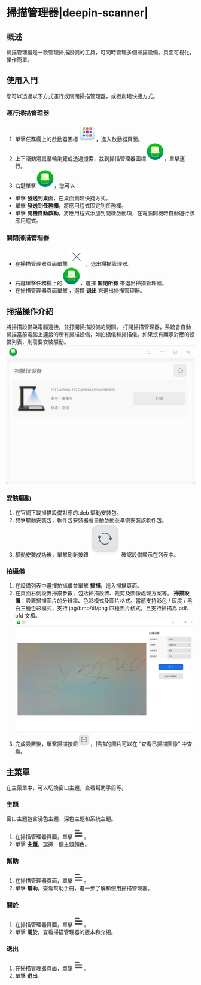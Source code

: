 # 掃描管理器|deepin-scanner|

## 概述

掃描管理器是一款管理掃描設備的工具，可同時管理多個掃描設備。頁面可視化，操作簡單。


## 使用入門

您可以透過以下方式運行或關閉掃描管理器，或者創建快捷方式。

### 運行掃描管理器

1.  單擊任務欄上的啟動器圖標![deepin\_launcher](../common/deepin-launcher.svg)，進入啟動器頁面。
2.  上下滾動滑鼠滾輪瀏覽或透過搜索，找到掃描管理器圖標![scan\_manager](../common/scan_manager.svg)，單擊運行。
3.  右鍵單擊![scan\_manager](../common/scan_manager.svg)，您可以：
*   單擊 **發送到桌面**，在桌面創建快捷方式。
*   單擊 **發送到任務欄**，將應用程式固定到任務欄。
*   單擊 **開機自動啟動**，將應用程式添加到開機啟動項，在電腦開機時自動運行該應用程式。


### 關閉掃描管理器
*   在掃描管理器頁面單擊![close](../common/close.svg)，退出掃描管理器。
*   右鍵單擊任務欄上的![scan\_manager](../common/scan_manager.svg)，選擇 **關閉所有** 來退出掃描管理器。
*   在掃描管理器頁面單擊  ，選擇 **退出** 來退出掃描管理器。


## 掃描操作介紹
將掃描設備與電腦連接，並打開掃描設備的開關。
打開掃描管理器，系統會自動掃描當前電腦上連接的所有掃描設備，如拍攝儀和掃描儀。如果沒有顯示對應的設備列表，則需要安裝驅動。
![homepage](../common/homepage.png)

### 安裝驅動


1.  在官網下載掃描設備對應的.deb 驅動安裝包。
2.  雙擊驅動安裝包，軟件包安裝器會自動啟動並準備安裝該軟件包。
3.  驅動安裝成功後，單擊刷新按鈕![refresh\_button](../common/refresh_button.svg)確認設備顯示在列表中。


### 拍攝儀
1.  在設備列表中選擇拍攝儀並單擊 **掃描**，進入掃描頁面。
2.  在頁面右側設置掃描參數，包括掃描設置、裁剪及圖像處理方案等。
    **掃描設置**：設置掃描圖片的分辨率、色彩模式及圖片格式。當前支持彩色 / 灰度 / 黑白三種色彩模式，支持 jpg/bmp/tif/png 四種圖片格式，且支持掃描為 pdf、ofd 文檔。
    ![camera\_settings](../common/camera_settings.png)
3.  完成設置後，單擊掃描按鈕![scan\_botton](../common/scan_botton.png)，掃描的圖片可以在 “查看已掃描圖像” 中查看。


## 主菜單

在主菜單中，可以切換窗口主題，查看幫助手冊等。


### 主題

窗口主題包含淺色主題、深色主題和系統主題。
1.  在掃描管理器頁面，單擊![icon\_menu](../common/icon_menu.svg)。
2.  單擊 **主題**，選擇一個主題顏色。


### 幫助

1.  在掃描管理器頁面，單擊![icon\_menu](../common/icon_menu.svg)。
2.  單擊 **幫助**，查看幫助手冊，進一步了解和使用掃描管理器。


### 關於


1.  在掃描管理器頁面，單擊![icon\_menu](../common/icon_menu.svg)。
2.  單擊 **關於**，查看掃描管理器的版本和介紹。


### 退出


1.  在掃描管理器頁面，單擊![icon\_menu](../common/icon_menu.svg)。
2.  單擊 **退出**。
